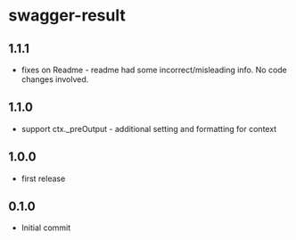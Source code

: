 swagger-result
================

## 1.1.1
 - fixes on Readme - readme had some incorrect/misleading info. 
   No code changes involved.

## 1.1.0
 - support ctx._preOutput - additional setting and formatting for context
 
## 1.0.0
 - first release 
 
## 0.1.0
 - Initial commit



